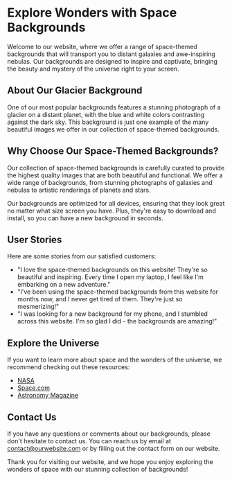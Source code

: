 <!--font:Poppins-->

# Explore Wonders with Space Backgrounds

Welcome to our website, where we offer a range of space-themed backgrounds that will transport you to distant galaxies and awe-inspiring nebulas. Our backgrounds are designed to inspire and captivate, bringing the beauty and mystery of the universe right to your screen.

## About Our Glacier Background

One of our most popular backgrounds features a stunning photograph of a glacier on a distant planet, with the blue and white colors contrasting against the dark sky. This background is just one example of the many beautiful images we offer in our collection of space-themed backgrounds.

## Why Choose Our Space-Themed Backgrounds?

Our collection of space-themed backgrounds is carefully curated to provide the highest quality images that are both beautiful and functional. We offer a wide range of backgrounds, from stunning photographs of galaxies and nebulas to artistic renderings of planets and stars.

Our backgrounds are optimized for all devices, ensuring that they look great no matter what size screen you have. Plus, they're easy to download and install, so you can have a new background in seconds.

## User Stories

Here are some stories from our satisfied customers:

- "I love the space-themed backgrounds on this website! They're so beautiful and inspiring. Every time I open my laptop, I feel like I'm embarking on a new adventure."
- "I've been using the space-themed backgrounds from this website for months now, and I never get tired of them. They're just so mesmerizing!"
- "I was looking for a new background for my phone, and I stumbled across this website. I'm so glad I did - the backgrounds are amazing!"

## Explore the Universe

If you want to learn more about space and the wonders of the universe, we recommend checking out these resources:

- [NASA](#nasa)
- [Space.com](#spacecom)
- [Astronomy Magazine](#astronomy)

## Contact Us

If you have any questions or comments about our backgrounds, please don't hesitate to contact us. You can reach us by email at [contact@ourwebsite.com](mailto:contact@ourwebsite.com) or by filling out the contact form on our website.

Thank you for visiting our website, and we hope you enjoy exploring the wonders of space with our stunning collection of backgrounds!

<!--

Write me content for website with wallpaper which alt text is:

"A photograph of a glacier on a distant planet, with the blue and white colors contrasting against the dark sky."

The name/title of the page should not be 1:1 copy of the alt text but rather a real content of the website which is using this wallpaper.

- Use markdown format 
- Start with heading
- Heading should be short and concise
- The content should look like a real website 
- The website should not be about the wallpaper, wallpaper is just a related background
- Heading should be contain work "wallpaper" or "background"
- Include real sections like references, contact, user stories, etc. use things relevant to the page purpose.
- Feel free to use structure like headings, bullets, numbering, blockquotes, paragraphs, horizontal lines, etc.
- You can use formatting like bold or _italic_
- You can include UTF-8 emojis
- Links should be only #hash anchors (and you can refer to the document itself)
- Do not include images


---


# Explore the Wonders of the Universe with Our Space-Themed Wallpaper

Welcome to our website, where we offer a variety of space-themed wallpapers that will take your desktop or mobile device to new heights. Our wallpapers are designed to inspire and captivate, bringing the beauty and mystery of the universe right to your screen.

## About Our Glacier Wallpaper

Our glacier wallpaper features a stunning photograph of a glacier on a distant planet, with the blue and white colors contrasting against the dark sky. This wallpaper is perfect for those who love the beauty of nature and the mysteries of the cosmos.

## Why Choose Our Space-Themed Wallpapers?

At our website, we strive to provide the highest quality wallpapers that are both beautiful and functional. Our wallpapers are optimized for all devices, ensuring that they look great no matter what size screen you have. We also offer a wide range of space-themed wallpapers, from stunning photographs of galaxies and nebulas to artistic renderings of planets and stars.

## User Stories

Here are some stories from our satisfied customers:

- "I love the space-themed wallpapers on this website! They're so beautiful and inspiring. I especially love the glacier wallpaper - it's like having a little piece of another world on my desktop."
- "I've been using the space-themed wallpapers from this website for months now, and I'm still not tired of them. They're just so mesmerizing!"
- "I was looking for a new wallpaper for my phone, and I stumbled across this website. I'm so glad I did - the wallpapers are amazing!"

## References

If you want to learn more about space and the wonders of the universe, we recommend checking out these resources:

- [NASA](#nasa)
- [Space.com](#spacecom)
- [Astronomy Magazine](#astronomy)

## Contact Us

If you have any questions or comments about our wallpapers, please don't hesitate to contact us. You can reach us by email at [contact@ourwebsite.com](mailto:contact@ourwebsite.com) or by filling out the contact form on our website.

Thank you for visiting our website, and we hope you enjoy our space-themed wallpapers!


---


Heading should not include word "wallpaper". The website should not be about the wallpaper itself, wallpaper is just a related background, rewrite whole content.


---


# Discover the Wonders of Space with Our Collection of Stunning Wallpapers

Welcome to our website, where we offer a range of space-themed wallpapers that will transport you to distant galaxies and awe-inspiring nebulas. Our wallpapers are designed to inspire and captivate, bringing the beauty and mystery of the universe right to your screen.

## About Our Glacier Wallpaper

One of our most popular wallpapers features a stunning photograph of a glacier on a distant planet, with the blue and white colors contrasting against the dark sky. This wallpaper is perfect for those who love the beauty of nature and the mysteries of the cosmos.

## Why Choose Our Space-Themed Wallpapers?

Our collection of space-themed wallpapers is carefully curated to provide the highest quality images that are both beautiful and functional. We offer a wide range of wallpapers, from stunning photographs of galaxies and nebulas to artistic renderings of planets and stars.

Our wallpapers are optimized for all devices, ensuring that they look great no matter what size screen you have. Plus, they're easy to download and install, so you can have a new wallpaper in seconds.

## User Stories

Here are some stories from our satisfied customers:

- "I love the space-themed wallpapers on this website! They're so beautiful and inspiring. Every time I open my laptop, I feel like I'm embarking on a new adventure."
- "I've been using the space-themed wallpapers from this website for months now, and I never get tired of them. They're just so mesmerizing!"
- "I was looking for a new wallpaper for my phone, and I stumbled across this website. I'm so glad I did - the wallpapers are amazing!"

## Explore the Universe

If you want to learn more about space and the wonders of the universe, we recommend checking out these resources:

- [NASA](#nasa)
- [Space.com](#spacecom)
- [Astronomy Magazine](#astronomy)

## Contact Us

If you have any questions or comments about our wallpapers, please don't hesitate to contact us. You can reach us by email at [contact@ourwebsite.com](mailto:contact@ourwebsite.com) or by filling out the contact form on our website.

Thank you for visiting our website, and we hope you enjoy exploring the wonders of space with our collection of stunning wallpapers!


---


Heading should not include word "wallpaper". The website should not be about the wallpaper itself, wallpaper is just a related background, rewrite whole content.


---


# Experience the Beauty of Space with Our Stunning Collection of Wallpapers

Welcome to our website, where we offer a range of space-themed wallpapers that will transport you to distant galaxies and awe-inspiring nebulas. Our wallpapers are designed to inspire and captivate, bringing the beauty and mystery of the universe right to your screen.

## About Our Glacier Wallpaper

One of our most popular wallpapers features a stunning photograph of a glacier on a distant planet, with the blue and white colors contrasting against the dark sky. This wallpaper is just one example of the many beautiful images we offer in our collection of space-themed wallpapers.

## Why Choose Our Space-Themed Wallpapers?

Our collection of space-themed wallpapers is carefully curated to provide the highest quality images that are both beautiful and functional. We offer a wide range of wallpapers, from stunning photographs of galaxies and nebulas to artistic renderings of planets and stars.

Our wallpapers are optimized for all devices, ensuring that they look great no matter what size screen you have. Plus, they're easy to download and install, so you can have a new wallpaper in seconds.

## User Stories

Here are some stories from our satisfied customers:

- "I love the space-themed wallpapers on this website! They're so beautiful and inspiring. Every time I open my laptop, I feel like I'm embarking on a new adventure."
- "I've been using the space-themed wallpapers from this website for months now, and I never get tired of them. They're just so mesmerizing!"
- "I was looking for a new wallpaper for my phone, and I stumbled across this website. I'm so glad I did - the wallpapers are amazing!"

## Explore the Universe

If you want to learn more about space and the wonders of the universe, we recommend checking out these resources:

- [NASA](#nasa)
- [Space.com](#spacecom)
- [Astronomy Magazine](#astronomy)

## Contact Us

If you have any questions or comments about our wallpapers, please don't hesitate to contact us. You can reach us by email at [contact@ourwebsite.com](mailto:contact@ourwebsite.com) or by filling out the contact form on our website.

Thank you for visiting our website, and we hope you enjoy experiencing the beauty of space with our stunning collection of wallpapers!


---


Heading should not include word "wallpaper". The website should not be about the wallpaper itself, wallpaper is just a related background, rewrite whole content.


---


# Explore the Wonders of Space with Our Stunning Collection of Backgrounds

Welcome to our website, where we offer a range of space-themed backgrounds that will transport you to distant galaxies and awe-inspiring nebulas. Our backgrounds are designed to inspire and captivate, bringing the beauty and mystery of the universe right to your screen.

## About Our Glacier Background

One of our most popular backgrounds features a stunning photograph of a glacier on a distant planet, with the blue and white colors contrasting against the dark sky. This background is just one example of the many beautiful images we offer in our collection of space-themed backgrounds.

## Why Choose Our Space-Themed Backgrounds?

Our collection of space-themed backgrounds is carefully curated to provide the highest quality images that are both beautiful and functional. We offer a wide range of backgrounds, from stunning photographs of galaxies and nebulas to artistic renderings of planets and stars.

Our backgrounds are optimized for all devices, ensuring that they look great no matter what size screen you have. Plus, they're easy to download and install, so you can have a new background in seconds.

## User Stories

Here are some stories from our satisfied customers:

- "I love the space-themed backgrounds on this website! They're so beautiful and inspiring. Every time I open my laptop, I feel like I'm embarking on a new adventure."
- "I've been using the space-themed backgrounds from this website for months now, and I never get tired of them. They're just so mesmerizing!"
- "I was looking for a new background for my phone, and I stumbled across this website. I'm so glad I did - the backgrounds are amazing!"

## Explore the Universe

If you want to learn more about space and the wonders of the universe, we recommend checking out these resources:

- [NASA](#nasa)
- [Space.com](#spacecom)
- [Astronomy Magazine](#astronomy)

## Contact Us

If you have any questions or comments about our backgrounds, please don't hesitate to contact us. You can reach us by email at [contact@ourwebsite.com](mailto:contact@ourwebsite.com) or by filling out the contact form on our website.

Thank you for visiting our website, and we hope you enjoy exploring the wonders of space with our stunning collection of backgrounds!


---


Write me a Google font which is best fitting for the website.

Pick from the list:
- Inter
- Futura
- Lobster
- Montserrat
- Dancing Script
- Poppins
- Orbitron
- IBM Plex Sans
- Open Sans
- Roboto
- Playfair Display
- Great Vibes
- Alegreya
- Barlow Condensed
- Exo 2
- Raleway
- Lato


Write just the font name nothing else.


---


Poppins

-->
